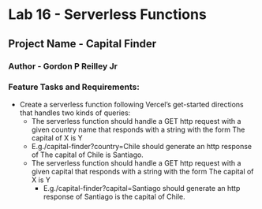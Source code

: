 # Lab 16 - Serverless Functions

## Project Name - Capital Finder

### Author - Gordon P Reilley Jr

### Feature Tasks and Requirements:

- Create a serverless function following Vercel’s get-started directions that handles two kinds of queries:
  - The serverless function should handle a GET http request with a given country name that responds with a string with the form The capital of X is Y
  - E.g./capital-finder?country=Chile should generate an http response of The capital of Chile is Santiago.
  - The serverless function should handle a GET http request with a given capital that responds with a string with the form The capital of X is Y
    - E.g./capital-finder?capital=Santiago should generate an http response of Santiago is the capital of Chile.